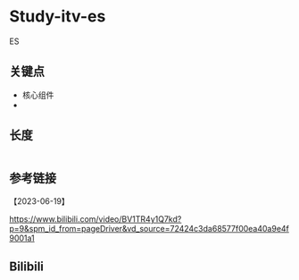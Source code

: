 # Study-itv-es #

ES



## 关键点

- 核心组件
- 



## 长度

```

```





## 参考链接

【2023-06-19】

https://www.bilibili.com/video/BV1TR4y1Q7kd?p=9&spm_id_from=pageDriver&vd_source=72424c3da68577f00ea40a9e4f9001a1



## Bilibili

